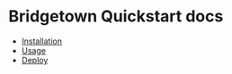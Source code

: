 # Bridgetown Quickstart docs

- [Installation](installation.md)
- [Usage](usage.md)
- [Deploy](deploy.md)
